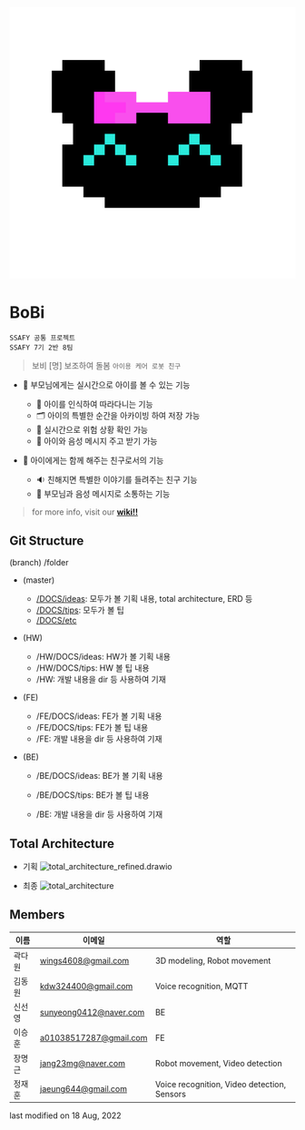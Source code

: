 <p align = "center">
  <img src="/DOCS/etc/bobi_dot.png" alt="icon"> 
</p>

# BoBi 
`SSAFY 공통 프로젝트`  
`SSAFY 7기 2반 8팀`

> 보비 [명] 보조하여 돌봄
`아이용 케어 로봇 친구`

- 👀 부모님에게는 실시간으로 아이를 볼 수 있는 기능
    - 👯 아이를 인식하여 따라다니는 기능
    - 🗂️ 아이의 특별한 순간을 아카이빙 하여 저장 가능
    - 🚨 실시간으로 위험 상황 확인 가능
    - 💌 아이와 음성 메시지 주고 받기 가능

- 👫 아이에게는 함께 해주는 친구로서의 기능
    - 🔉 친해지면 특별한 이야기를 들려주는 친구 기능
    - 💌 부모님과 음성 메시지로 소통하는 기능

> for more info, visit our [**wiki!!**](https://lab.ssafy.com/s07-webmobile3-sub2/S07P12A208/-/wikis/home)

## Git Structure

(branch) /folder

- (master)
  - [/DOCS/ideas](./DOCS/ideas): 모두가 볼 기획 내용, total architecture, ERD 등
  - [/DOCS/tips](./DOCS/tips): 모두가 볼 팁
  - [/DOCS/etc](./DOCS/etc)
  
- (HW)
  - /HW/DOCS/ideas: HW가 볼 기획 내용
  - /HW/DOCS/tips: HW 볼 팁 내용
  - /HW: 개발 내용을 dir 등 사용하여 기재
  
- (FE)
  - /FE/DOCS/ideas: FE가 볼 기획 내용
  - /FE/DOCS/tips: FE가 볼 팁 내용
  - /FE: 개발 내용을 dir 등 사용하여 기재
  
- (BE)
  - /BE/DOCS/ideas: BE가 볼 기획 내용
  
  - /BE/DOCS/tips: BE가 볼 팁 내용
  
  - /BE: 개발 내용을 dir 등 사용하여 기재
  
    
## Total Architecture

- 기획
![total_architecture_refined.drawio](/uploads/a5c85dfe389a1280565afa1ecd76e5ae/total_architecture_refined.drawio.png)

- 최종
![total_architecture](/uploads/6aa48867839c48b3a5ac4dc84bdd26d8/total_architecture.png)

## Members
|이름 | 이메일 | 역할 |
|---|---|---|
|곽다원 | wings4608@gmail.com | 3D modeling, Robot movement |
|김동원 | kdw324400@gmail.com | Voice recognition, MQTT |
|신선영 | sunyeong0412@naver.com | BE |
|이승훈 | a01038517287@gmail.com | FE |
|장명근 | jang23mg@naver.com | Robot movement, Video detection |
|정재훈 | jaeung644@gmail.com | Voice recognition, Video detection, Sensors |


last modified on 18 Aug, 2022
